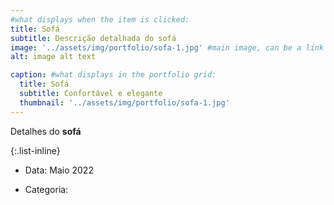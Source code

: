 ```yaml
---
#what displays when the item is clicked:
title: Sofá
subtitle: Descrição detalhada do sofá
image: '../assets/img/portfolio/sofa-1.jpg' #main image, can be a link or a file in assets/img/portfolio
alt: image alt text

caption: #what displays in the portfolio grid:
  title: Sofá
  subtitle: Confortável e elegante
  thumbnail: '../assets/img/portfolio/sofa-1.jpg'
---
```


Detalhes do **sofá**

<!-- optional info list (delete if not using): -->

{:.list-inline}

- Data: Maio 2022
<!-- - Cidade: Astolfo Dutra -->
- Categoria:
